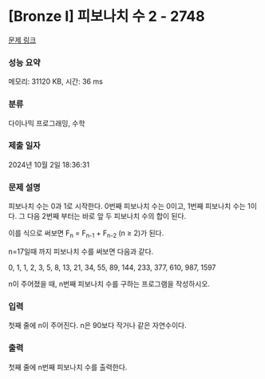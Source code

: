 # [Bronze I] 피보나치 수 2 - 2748 

[문제 링크](https://www.acmicpc.net/problem/2748) 

### 성능 요약

메모리: 31120 KB, 시간: 36 ms

### 분류

다이나믹 프로그래밍, 수학

### 제출 일자

2024년 10월 2일 18:36:31

### 문제 설명

<p>피보나치 수는 0과 1로 시작한다. 0번째 피보나치 수는 0이고, 1번째 피보나치 수는 1이다. 그 다음 2번째 부터는 바로 앞 두 피보나치 수의 합이 된다.</p>

<p>이를 식으로 써보면 F<sub>n</sub> = F<sub>n-1</sub> + F<sub>n-2</sub> (n ≥ 2)가 된다.</p>

<p>n=17일때 까지 피보나치 수를 써보면 다음과 같다.</p>

<p>0, 1, 1, 2, 3, 5, 8, 13, 21, 34, 55, 89, 144, 233, 377, 610, 987, 1597</p>

<p>n이 주어졌을 때, n번째 피보나치 수를 구하는 프로그램을 작성하시오.</p>

### 입력 

 <p>첫째 줄에 n이 주어진다. n은 90보다 작거나 같은 자연수이다.</p>

### 출력 

 <p>첫째 줄에 n번째 피보나치 수를 출력한다.</p>

